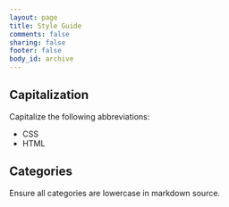 ```yaml
---
layout: page
title: Style Guide
comments: false
sharing: false
footer: false
body_id: archive
---
```

<script type="text/javascript"
src="file:///users/zac/Dropbox/MathJax/
MathJax.js?config=TeX-AMS-MML_HTMLorMML,
file:///users/zac/Dropbox/MathJax/MathJaxLocal.js">
</script>

## Capitalization ##

Capitalize the following abbreviations:

- CSS
- HTML

## Categories ##

Ensure all categories are lowercase in markdown source.




